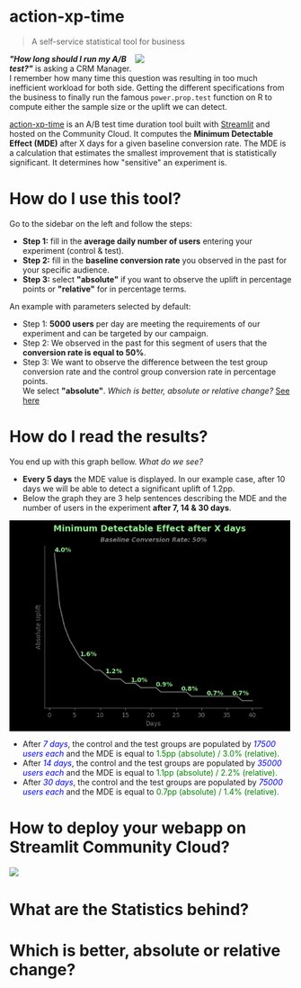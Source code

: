 # action-xp-time
> A self-service statistical tool for business  

<img src="https://media2.giphy.com/media/f3jZ8moRBbEvNJjOtu/giphy.gif?cid=ecf05e472zvedh6hp53wa0hqxaf46bnnljx3a8wot1viuor7&rid=giphy.gif&ct=g" align="right" width="280">

_**"How long should I run my A/B test?"**_ is asking a CRM Manager.  
I remember how many time this question was resulting in too much inefficient workload for both side. Getting the different specifications from the business to finally run the famous `power.prop.test` function on R to compute either the sample size or the uplift we can detect.

[action-xp-time](https://action-xp-time.streamlit.app/) is an A/B test time duration tool built with [Streamlit](https://streamlit.io/) and hosted on the Community Cloud. It computes the **Minimum Detectable Effect (MDE)** after X days for a given baseline conversion rate. The MDE is a calculation that estimates the smallest improvement that is statistically significant. It determines how "sensitive" an experiment is.

# How do I use this tool?

 Go to the sidebar on the left and follow the steps: 
* **Step 1:** fill in the **average daily number of users** entering your experiment (control & test).
* **Step 2:** fill in the **baseline conversion rate** you observed in the past for your specific audience.
* **Step 3:** select **"absolute"** if you want to observe the uplift in percentage points or **"relative"** for in percentage terms.  
  
An example with parameters selected by default:
* Step 1: **5000 users** per day are meeting the requirements of our experiment and can be targeted by our campaign.
* Step 2: We observed in the past for this segment of users that the **conversion rate is equal to 50%**.
* Step 3: We want to observe the difference between the test group conversion rate and the control group conversion rate in percentage points.   
We select **"absolute"**. _Which is better, absolute or relative change?_ [See here](#which-is-better-absolute-or-relative-change)  

# How do I read the results?

You end up with this graph bellow. _What do we see?_  
* **Every 5 days** the MDE value is displayed. In our example case, after 10 days we will be able to detect a significant uplift of 1.2pp.
* Below the graph they are 3 help sentences describing the MDE and the number of users in the experiment **after 7, 14 & 30 days**.

<img src="mde_curve.png" align="center" width="500">  
  
 * After <span style="color:blue">_7 days_</span>, the control and the test groups are populated by <span style="color:blue">_17500 users each_</span> and the MDE is equal to <span style="color:green">1.5pp (absolute) / 3.0% (relative).</span>
 * After <span style="color:blue">_14 days_</span>, the control and the test groups are populated by <span style="color:blue">_35000 users each_</span> and the MDE is equal to <span style="color:green">1.1pp (absolute) / 2.2% (relative).</span>
 * After <span style="color:blue">_30 days_</span>, the control and the test groups are populated by <span style="color:blue">_75000 users each_</span> and the MDE is equal to <span style="color:green">0.7pp (absolute) / 1.4% (relative).</span>

# How to deploy your webapp on Streamlit Community Cloud?

<img src="https://media3.giphy.com/media/3o8doT5DaMjfH3paHC/giphy.gif?cid=ecf05e47z4e0d2uzm9tlllh7kpj2euzgrdmm1w9ds8iwxs3g&rid=giphy.gif&ct=g">


# What are the Statistics behind?

# Which is better, absolute or relative change?


